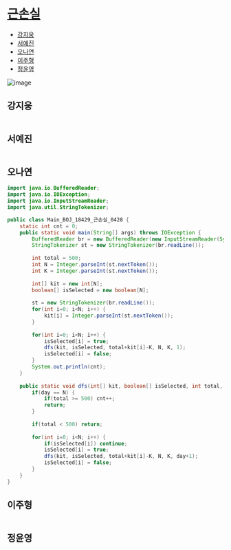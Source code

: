 # [근손실](https://www.acmicpc.net/problem/18429)

- [강지웅](#강지웅)
- [서예진](#서예진)
- [오나연](#오나연)
- [이주형](#이주형)
- [정윤영](#정윤영)

![image](https://user-images.githubusercontent.com/50551349/165552611-03b92a86-83d1-4c8b-97e3-86c525330cc9.png)

## 강지웅
```swift

```
## 서예진
```java

```

## 오나연
```java
import java.io.BufferedReader;
import java.io.IOException;
import java.io.InputStreamReader;
import java.util.StringTokenizer;

public class Main_BOJ_18429_근손실_0428 {
	static int cnt = 0;
	public static void main(String[] args) throws IOException {
		BufferedReader br = new BufferedReader(new InputStreamReader(System.in));
		StringTokenizer st = new StringTokenizer(br.readLine());
		
		int total = 500;
		int N = Integer.parseInt(st.nextToken());
		int K = Integer.parseInt(st.nextToken());
		
		int[] kit = new int[N];
		boolean[] isSelected = new boolean[N];
		
		st = new StringTokenizer(br.readLine());
		for(int i=0; i<N; i++) {
			kit[i] = Integer.parseInt(st.nextToken());
		}
		
		for(int i=0; i<N; i++) {
			isSelected[i] = true;
			dfs(kit, isSelected, total+kit[i]-K, N, K, 1);
			isSelected[i] = false;
		}
		System.out.println(cnt);
	}
	
	public static void dfs(int[] kit, boolean[] isSelected, int total, int N, int K, int day) {
		if(day == N) {
			if(total >= 500) cnt++;
			return;
		}
		
		if(total < 500) return;
		
		for(int i=0; i<N; i++) {
			if(isSelected[i]) continue;
			isSelected[i] = true;
			dfs(kit, isSelected, total+kit[i]-K, N, K, day+1);
			isSelected[i] = false;
		}
	}
}
```

## 이주형
```java
```

## 정윤영
```java

```

